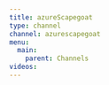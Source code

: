 ```yaml
---
title: azureScapegoat
type: channel
channel: azurescapegoat
menu:
  main:
    parent: Channels
videos:
---
```

